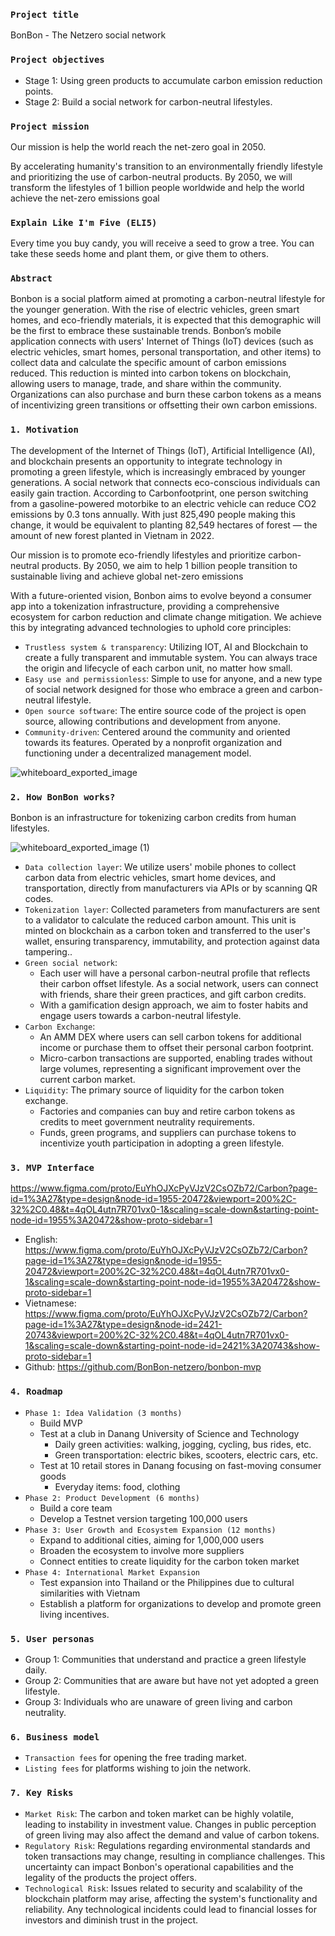 ### `Project title`
BonBon - The Netzero social network

### `Project objectives` 
- Stage 1: Using green products to accumulate carbon emission reduction points.
- Stage 2: Build a social network for carbon-neutral lifestyles.

### `Project mission` 
Our mission is help the world reach the net-zero goal in 2050.

By accelerating humanity's transition to an environmentally friendly lifestyle and prioritizing the use of carbon-neutral products. By 2050, we will transform the lifestyles of 1 billion people worldwide and help the world achieve the net-zero emissions goal

### `Explain Like I'm Five (ELI5)` 
Every time you buy candy, you will receive a seed to grow a tree. You can take these seeds home and plant them, or give them to others.

### `Abstract`
Bonbon is a social platform aimed at promoting a carbon-neutral lifestyle for the younger generation. With the rise of electric vehicles, green smart homes, and eco-friendly materials, it is expected that this demographic will be the first to embrace these sustainable trends. Bonbon’s mobile application connects with users' Internet of Things (IoT) devices (such as electric vehicles, smart homes, personal transportation, and other items) to collect data and calculate the specific amount of carbon emissions reduced. This reduction is minted into carbon tokens on blockchain, allowing users to manage, trade, and share within the community. Organizations can also purchase and burn these carbon tokens as a means of incentivizing green transitions or offsetting their own carbon emissions.
  
### `1. Motivation`

The development of the Internet of Things (IoT), Artificial Intelligence (AI), and blockchain presents an opportunity to integrate technology in promoting a green lifestyle, which is increasingly embraced by younger generations. A social network that connects eco-conscious individuals can easily gain traction. According to Carbonfootprint, one person switching from a gasoline-powered motorbike to an electric vehicle can reduce CO2 emissions by 0.3 tons annually. With just 825,490 people making this change, it would be equivalent to planting 82,549 hectares of forest — the amount of new forest planted in Vietnam in 2022.

Our mission is to promote eco-friendly lifestyles and prioritize carbon-neutral products. By 2050, we aim to help 1 billion people transition to sustainable living and achieve global net-zero emissions

With a future-oriented vision, Bonbon aims to evolve beyond a consumer app into a tokenization infrastructure, providing a comprehensive ecosystem for carbon reduction and climate change mitigation. We achieve this by integrating advanced technologies to uphold core principles:

- `Trustless system & transparency`: Utilizing IOT, AI and Blockchain to create a fully transparent and immutable system. You can always trace the origin and lifecycle of each carbon unit, no matter how small.
- `Easy use and permissionless`: Simple to use for anyone, and a new type of social network designed for those who embrace a green and carbon-neutral lifestyle.
- `Open source software`: The entire source code of the project is open source, allowing contributions and development from anyone.
- `Community-driven`: Centered around the community and oriented towards its features. Operated by a nonprofit organization and functioning under a decentralized management model.

![whiteboard_exported_image](https://github.com/user-attachments/assets/c30758df-a765-4ab7-97b4-8e06980b9436)


### `2. How BonBon works?` 

Bonbon is an infrastructure for tokenizing carbon credits from human lifestyles.

![whiteboard_exported_image (1)](https://github.com/user-attachments/assets/3a7ed0f4-aee5-4889-9f7d-535295ac62cb)

- `Data collection layer`: We utilize users' mobile phones to collect carbon data from electric vehicles, smart home devices, and transportation, directly from manufacturers via APIs or by scanning QR codes.
- `Tokenization layer`: Collected parameters from manufacturers are sent to a validator to calculate the reduced carbon amount. This unit is minted on blockchain as a carbon token and transferred to the user's wallet, ensuring transparency, immutability, and protection against data tampering..
- `Green social network`:
  - Each user will have a personal carbon-neutral profile that reflects their carbon offset lifestyle. As a social network, users can connect with friends, share their green practices, and gift carbon credits.
  - With a gamification design approach, we aim to foster habits and engage users towards a carbon-neutral lifestyle.
- `Carbon Exchange`:
  - An AMM DEX where users can sell carbon tokens for additional income or purchase them to offset their personal carbon footprint.
  - Micro-carbon transactions are supported, enabling trades without large volumes, representing a significant improvement over the current carbon market.
- `Liquidity`: The primary source of liquidity for the carbon token exchange.
  - Factories and companies can buy and retire carbon tokens as credits to meet government neutrality requirements.
  - Funds, green programs, and suppliers can purchase tokens to incentivize youth participation in adopting a green lifestyle.

### `3. MVP Interface`
https://www.figma.com/proto/EuYhOJXcPyVJzV2CsOZb72/Carbon?page-id=1%3A27&type=design&node-id=1955-20472&viewport=200%2C-32%2C0.48&t=4qOL4utn7R701vx0-1&scaling=scale-down&starting-point-node-id=1955%3A20472&show-proto-sidebar=1

- English: https://www.figma.com/proto/EuYhOJXcPyVJzV2CsOZb72/Carbon?page-id=1%3A27&type=design&node-id=1955-20472&viewport=200%2C-32%2C0.48&t=4qOL4utn7R701vx0-1&scaling=scale-down&starting-point-node-id=1955%3A20472&show-proto-sidebar=1
- Vietnamese: https://www.figma.com/proto/EuYhOJXcPyVJzV2CsOZb72/Carbon?page-id=1%3A27&type=design&node-id=2421-20743&viewport=200%2C-32%2C0.48&t=4qOL4utn7R701vx0-1&scaling=scale-down&starting-point-node-id=2421%3A20743&show-proto-sidebar=1
- Github: https://github.com/BonBon-netzero/bonbon-mvp

### `4. Roadmap`

- `Phase 1: Idea Validation (3 months)`
  - Build MVP
  - Test at a club in Danang University of Science and Technology
    - Daily green activities: walking, jogging, cycling, bus rides, etc.
    - Green transportation: electric bikes, scooters, electric cars, etc.
  - Test at 10 retail stores in Danang focusing on fast-moving consumer goods
    - Everyday items: food, clothing
- `Phase 2: Product Development (6 months)`
  - Build a core team
  - Develop a Testnet version targeting 100,000 users
- `Phase 3: User Growth and Ecosystem Expansion (12 months)`
  - Expand to additional cities, aiming for 1,000,000 users
  - Broaden the ecosystem to involve more suppliers
  - Connect entities to create liquidity for the carbon token market
- `Phase 4: International Market Expansion`
  - Test expansion into Thailand or the Philippines due to cultural similarities with Vietnam
  - Establish a platform for organizations to develop and promote green living incentives.

### `5. User personas`

- Group 1: Communities that understand and practice a green lifestyle daily.
- Group 2: Communities that are aware but have not yet adopted a green lifestyle.
- Group 3: Individuals who are unaware of green living and carbon neutrality.

### `6. Business model`

- `Transaction fees` for opening the free trading market.
- `Listing fees` for platforms wishing to join the network.

### `7. Key Risks`

- `Market Risk`: The carbon and token market can be highly volatile, leading to instability in investment value. Changes in public perception of green living may also affect the demand and value of carbon tokens.
- `Regulatory Risk`: Regulations regarding environmental standards and token transactions may change, resulting in compliance challenges. This uncertainty can impact Bonbon's operational capabilities and the legality of the products the project offers.
- `Technological Risk`: Issues related to security and scalability of the blockchain platform may arise, affecting the system's functionality and reliability. Any technological incidents could lead to financial losses for investors and diminish trust in the project.
